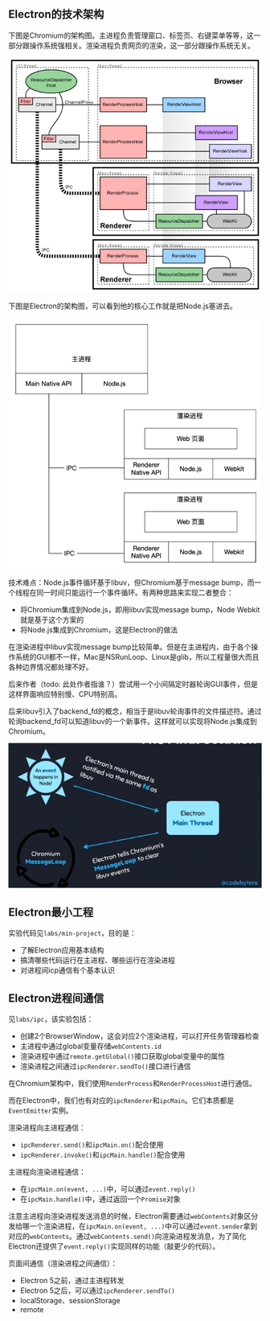 ## Electron的技术架构
下图是Chromium的架构图。主进程负责管理窗口、标签页、右键菜单等等，这一部分跟操作系统强相关。渲染进程负责网页的渲染，这一部分跟操作系统无关。

![](./img/chromium-arch.png)

下图是Electron的架构图，可以看到他的核心工作就是把Node.js塞进去。

![](./img/electron-arch.png)

技术难点：Node.js事件循环基于libuv，但Chromium基于message bump，而一个线程在同一时间只能运行一个事件循环。有两种思路来实现二者整合：
- 将Chromium集成到Node.js，即用libuv实现message bump，Node Webkit就是基于这个方案的
- 将Node.js集成到Chromium，这是Electron的做法

在渲染进程中libuv实现message bump比较简单。但是在主进程内，由于各个操作系统的GUI都不一样，Mac是NSRunLoop、Linux是glib，所以工程量很大而且各种边界情况都处理不好。

后来作者（todo: 此处作者指谁？）尝试用一个小间隔定时器轮询GUI事件，但是这样界面响应特别慢、CPU特别高。

后来libuv引入了backend_fd的概念，相当于是libuv轮询事件的文件描述符。通过轮询backend_fd可以知道libuv的一个新事件。这样就可以实现将Node.js集成到Chromium。

![](./img/chromium-electron.png)

## Electron最小工程
实验代码见`labs/min-project`，目的是：
- 了解Electron应用基本结构
- 搞清哪些代码运行在主进程、哪些运行在渲染进程
- 对进程间icp通信有个基本认识

## Electron进程间通信
见`labs/ipc`，该实验包括：
- 创建2个BrowserWindow，这会对应2个渲染进程，可以打开任务管理器检查
- 主进程中通过global变量存储`webContents.id`
- 渲染进程中通过`remote.getGlobal()`接口获取global变量中的属性
- 渲染进程之间通过`ipcRenderer.sendTo()`接口进行通信

在Chromium架构中，我们使用`RenderProcess`和`RenderProcessHost`进行通信。

而在Electron中，我们也有对应的`ipcRenderer`和`ipcMain`。它们本质都是`EventEmitter`实例。

渲染进程向主进程通信：
- `ipcRenderer.send()`和`ipcMain.on()`配合使用
- `ipcRenderer.invoke()`和`ipcMain.handle()`配合使用

主进程向渲染进程通信：
- 在`ipcMain.on(event, ...)`中，可以通过`event.reply()`
- 在`ipcMain.handle()`中，通过返回一个`Promise`对象

注意主进程向渲染进程发送消息的时候，Electron需要通过`webContents`对象区分发给哪一个渲染进程，在`ipcMain.on(event, ...)`中可以通过`event.sender`拿到对应的`webContents`。通过`webContents.send()`向渲染进程发消息，为了简化Electron还提供了`event.reply()`实现同样的功能（敲更少的代码）。

页面间通信（渲染进程之间通信）：
- Electron 5之前，通过主进程转发
- Electron 5之后，可以通过`ipcRenderer.sendTo()`
- localStorage、sessionStorage
- remote
